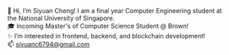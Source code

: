 👋 Hi, I’m Siyuan Cheng! I am a final year Computer Engineering student at the National University of Singapore.\
🎓 Incoming Master's of Computer Science Student @ Brown!\
✨ I’m interested in frontend, backend, and blockchain development!\
📫 siyuanc6794@gmail.com
